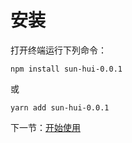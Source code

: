 # 安装

打开终端运行下列命令：

```
npm install sun-hui-0.0.1
```

或

```
yarn add sun-hui-0.0.1
```

下一节：[开始使用](#/doc/get-stated)